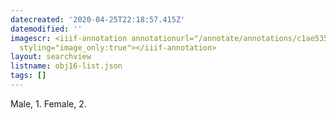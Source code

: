 ```yaml
---
datecreated: '2020-04-25T22:18:57.415Z'
datemodified: ''
imagescr: <iiif-annotation annotationurl="/annotate/annotations/c1ae535e-8742-11ea-a7e5-5254008afee6.json"
  styling="image_only:true"></iiif-annotation>
layout: searchview
listname: obj16-list.json
tags: []
---
```

Male, 1. Female, 2.